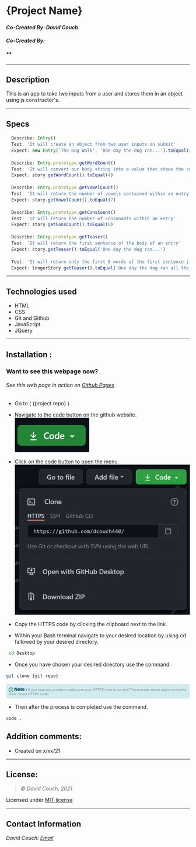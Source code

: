 # {Project Name}
#### *Co-Created By: David Couch*
#### *Co-Created By:*
#### **

<!-- Check list
- Project Name
- Author
- Brief Description
- Description
- Specs
- Link in gh-pages
- Project repo
- git clone repo link
- date
 -->

* * *

## Description  
This is an app to take two inputs from a user and stores them in an object using js constructor's.

* * *
## Specs
```js
  Describe: Entry()
  Test: 'It will create an object from two user inputs on submit'
  Expect: new Entry('The Dog Walk', 'One day the dog ran...').toEqual({title: 'The Dog Walk', body: 'One day the dog ran...'})

  Describe: Entry.prototype.getWordCount()
  Test: 'It will convert our body string into a value that shows the count of words'
  Expect: story.getWordCount().toEqual(4)

  Describe: Entry.prototype.getVowelCount()
  Test: 'It will return the number of vowels contained within an entry'
  Expect: story.getVowelCount().toEqual(7)

  Describe: Entry.prototype.getConsCount()
  Test: 'It will return the number of consonants within an entry'
  Expect: story.getConsCount().toEqual(8)

  Describe: Entry.prototype.getTeaser()
  Test: 'It will return the first sentence of the body of an entry'
  Expect: story.getTeaser().toEqual('One day the dog ran...')

  Test: 'It will return only the first 8 words of the first sentence if the sentence is longer than 8 words'
  Expect: longerStory.getTeaser().toEqual('One day the dog ran all the way')
```

* * *

## Technologies used
* HTML
* CSS
* Git and Github
* JavaScript
* JQuery

* * *


## Installation : 
### Want to see this webpage now?
###### See this web page in action on [Github Pages]({repo})

* Go to ( {project repo} ).

*  Navigate to the code button on the github website.\
![Code button](/img/README/code.PNG)

* Click on the code button to open the menu.\
![Github Repo Example](/img/README/HTTPS.PNG)

- Copy the HTTPS code by clicking the clipboard next to the link.

- Within your Bash terminal navigate to your desired location by using cd fallowed by your desired directory.
```bash
 cd Desktop
``` 

- Once you have chosen your desired directory use the command.
```bash 
git clone {git repo}
```

<div 
  style="
    background-color: #d1ecf1; 
    color: grey; padding: 6px; 
    font-size: 9px; 
    border-radius: 5px; 
    border: 1px solid #d4ecf1; 
    margin-bottom: 12px"
> 
  <span 
    style="
      font-size: 12px; 
      font-weight: 600; 
      color: #0c5460;"
  >
    ⓘ
  </span>
  <span 
    style="
      font-size: 12px; 
      font-weight: 900; 
      color: #0c5460;
      margin-bottom: 24px"
  >
    Note : 
  </span> 
  If you have any problems make sure your HTTPS code is correct! The example above might not be the most recent HTTPS code!
</div>


* Then after the process is completed use the command.

``` bash
code .
```


## Addition comments:
* Created on x/xx/21


* * *

## License:
> *&copy; David Couch, 2021*

Licensed under [MIT license](https://mit-license.org/)

* * *

## Contact Information
_David Couch: [Email](dcouch440@gmail.com)_